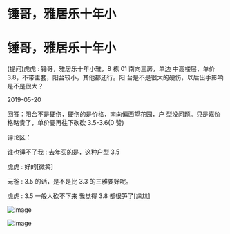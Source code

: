 # 锤哥，雅居乐十年小

# 锤哥，雅居乐十年小

(提问)虎虎 : 锤哥，雅居乐十年小雅，8 栋 01 南向三房，单边 中高楼层，单价 3.8，不带主套，阳台较小，其他都还行。阳 台是不是很大的硬伤，以后出手影响是不是很大？

2019-05-20

回答：阳台不是硬伤，硬伤的是价格，南向偏西望花园，户 型没问题。只是嘉价格略贵了，单价要再往下砍砍 3.5-3.6(0 赞)

评论区：

谁也锤不了我 : 去年买的是，这种户型 3.5

虎虎 : 好的[微笑]

元爸 : 3.5 的话，是不是比 3.3 的三雅要好呢。

虎虎 : 3.5 一般人砍不下来 我觉得 3.8 都很笋了[尴尬]

![image](img/Image_0423.png)

![image](img/Image_0434.png)